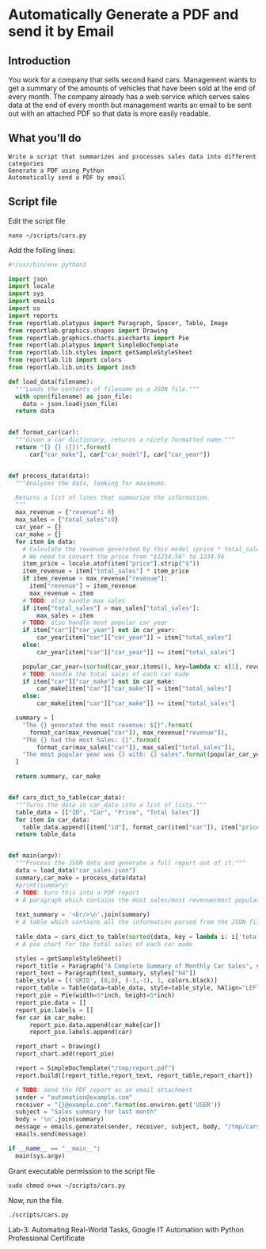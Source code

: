 # Automatically Generate a PDF and send it by Email

## Introduction
You work for a company that sells second hand cars. Management wants to get a summary of the amounts of vehicles that have been sold at the end of every month. The company already has a web service which serves sales data at the end of every month but management wants an email to be sent out with an attached PDF so that data is more easily readable.
## What you’ll do
	Write a script that summarizes and processes sales data into different categories
	Generate a PDF using Python
	Automatically send a PDF by email


## Script file
Edit the script file
```
nano ~/scripts/cars.py
```
Add the folling lines:

```python
#!/usr/bin/env python3

import json
import locale
import sys
import emails
import os
import reports
from reportlab.platypus import Paragraph, Spacer, Table, Image
from reportlab.graphics.shapes import Drawing
from reportlab.graphics.charts.piecharts import Pie
from reportlab.platypus import SimpleDocTemplate
from reportlab.lib.styles import getSampleStyleSheet
from reportlab.lib import colors
from reportlab.lib.units import inch

def load_data(filename):
  """Loads the contents of filename as a JSON file."""
  with open(filename) as json_file:
    data = json.load(json_file)
  return data


def format_car(car):
  """Given a car dictionary, returns a nicely formatted name."""
  return "{} {} ({})".format(
      car["car_make"], car["car_model"], car["car_year"])


def process_data(data):
  """Analyzes the data, looking for maximums.

  Returns a list of lines that summarize the information.
  """
  max_revenue = {"revenue": 0}
  max_sales = {"total_sales":0}
  car_year = {}
  car_make = {}
  for item in data:
    # Calculate the revenue generated by this model (price * total_sales)
    # We need to convert the price from "$1234.56" to 1234.56
    item_price = locale.atof(item["price"].strip("$"))
    item_revenue = item["total_sales"] * item_price
    if item_revenue > max_revenue["revenue"]:
      item["revenue"] = item_revenue
      max_revenue = item
    # TODO: also handle max sales
    if item["total_sales"] > max_sales["total_sales"]:
        max_sales = item
    # TODO: also handle most popular car_year
    if item["car"]["car_year"] not in car_year:
        car_year[item["car"]["car_year"]] = item["total_sales"]
    else:
        car_year[item["car"]["car_year"]] += item["total_sales"]

    popular_car_year=(sorted(car_year.items(), key=lambda x: x[1], reverse=True)[0])
    # TODO: handle the total sales of each car made
    if item["car"]["car_make"] not in car_make:
        car_make[item["car"]["car_make"]] = item["total_sales"]
    else:
        car_make[item["car"]["car_make"]] += item["total_sales"]

  summary = [
    "The {} generated the most revenue: ${}".format(
      format_car(max_revenue["car"]), max_revenue["revenue"]),
    "The {} had the most Sales: {}".format(
        format_car(max_sales["car"]), max_sales["total_sales"]),
    "The most popular year was {} with: {} sales".format(popular_car_year[0], popular_car_year[1]),
  ]

  return summary, car_make


def cars_dict_to_table(car_data):
  """Turns the data in car_data into a list of lists."""
  table_data = [["ID", "Car", "Price", "Total Sales"]]
  for item in car_data:
    table_data.append([item["id"], format_car(item["car"]), item["price"], item["total_sales"]])
  return table_data


def main(argv):
  """Process the JSON data and generate a full report out of it."""
  data = load_data("car_sales.json")
  summary,car_make = process_data(data)
  #print(summary)
  # TODO: turn this into a PDF report
  # A paragraph which contains the most sales/most revenue/most popular year values
  
  text_summary = '<br/>\n'.join(summary)
  # A table which contains all the information parsed from the JSON file
  
  table_data = cars_dict_to_table(sorted(data, key = lambda i: i['total_sales'], reverse=True))
  # A pie chart for the total sales of each car made

  styles = getSampleStyleSheet()
  report_title = Paragraph("A Complete Summary of Monthly Car Sales", styles["h1"])
  report_text = Paragraph(text_summary, styles["h4"])
  table_style = [('GRID', (0,0), (-1,-1), 1, colors.black)]
  report_table = Table(data=table_data, style=table_style, hAlign="LEFT")
  report_pie = Pie(width=5*inch, height=5*inch)
  report_pie.data = []
  report_pie.labels = []
  for car in car_make:
      report_pie.data.append(car_make[car])
      report_pie.labels.append(car)

  report_chart = Drawing()
  report_chart.add(report_pie)

  report = SimpleDocTemplate("/tmp/report.pdf")
  report.build([report_title,report_text, report_table,report_chart])

  # TODO: send the PDF report as an email attachment
  sender = "automation@example.com"
  receiver = "{}@example.com".format(os.environ.get('USER'))
  subject = "Sales summary for last month"
  body = '\n'.join(summary)
  message = emails.generate(sender, receiver, subject, body, "/tmp/cars.pdf")
  emails.send(message)

if __name__ == "__main__":
  main(sys.argv)
```
Grant executable permission to the script file
```
sudo chmod o+wx ~/scripts/cars.py
```
Now, run the file.
```
./scripts/cars.py
```
Lab-3: Automating Real-World Tasks, Google IT Automation with Python Professional Certificate

